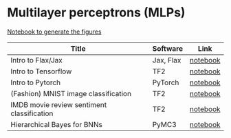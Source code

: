 
# Multilayer perceptrons (MLPs)

[Notebook to generate the figures](https://github.com/probml/pyprobml/blob/master/notebooks/figures/chapter13_figures.ipynb)

[flax]: https://colab.research.google.com/github/probml/pyprobml/blob/master/book1/mlp/flax_intro.ipynb
[tf]: https://colab.research.google.com/github/probml/pyprobml/blob/master/book1/mlp/tf_intro.ipynb
[pytorch]: https://colab.research.google.com/github/probml/pyprobml/blob/master/book1/mlp/pytorch_intro.ipynb
[mnist]: https://colab.research.google.com/github/probml/pyprobml/blob/master/book1/mlp/mlp_mnist_tf.ipynb
[imdb]: https://colab.research.google.com/github/probml/pyprobml/blob/master/book1/mlp/mlp_imdb_tf.ipynb
[hetero]: https://colab.research.google.com/github/probml/pyprobml/blob/master/book1/mlp/mlp_1d_regression_hetero_tf.ipynb
[tensorboard]: https://colab.research.google.com/github/probml/pyprobml/blob/master/book1/mlp/early_stopping_tensorboard_tf.ipynb
[bnn]: https://colab.research.google.com/github/probml/pyprobml/blob/master/book1/mlp/bnn_hierarchical_pymc3.ipynb

|Title|Software|Link|
|-----------|----|----|
|Intro to Flax/Jax| Jax, Flax| [notebook][flax]
|Intro to Tensorflow| TF2| [notebook][tf]
|Intro to Pytorch| PyTorch| [notebook][pytorch]
|(Fashion) MNIST image classification|TF2|[notebook][mnist]
|IMDB movie review sentiment classification |TF2|[notebook][imdb]
|Hierarchical Bayes for BNNs| PyMC3 | [notebook][bnn]

<!--
|Auto-MPG regression| TF2| [Keras tutorial](https://www.tensorflow.org/tutorials/keras/regression)
|Tabular medical data classification|TF2|[TF tutorial](https://www.tensorflow.org/tutorials/structured_data/feature_columns)
|IMDB movie review sentiment classification using pre-trained word embeddings from TF-hub|TF2|[TF tutorial](https://www.tensorflow.org/tutorials/keras/text_classification_with_hub)
|IMDB movie review sentiment classification using keras pre-processed data|TF2|[TF tutorial](https://www.tensorflow.org/tutorials/keras/text_classification)|
|Heteroskedastic regression in 1d| TFP | [notebook][hetero]
|Using tensorboard to plot learning curves| TF2 | [notebook][tensorboard]
-->
